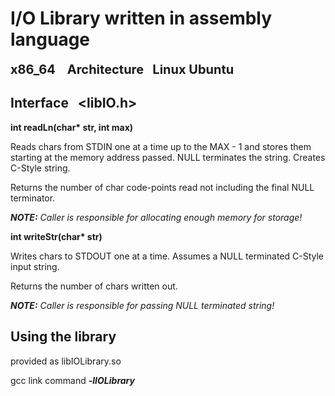 # I/O Library written in assembly language 
<span style="font-size:20px; font-weight: bold;">x86_64 &nbsp;&nbsp; Architecture &nbsp;&nbsp;Linux Ubuntu </span>

## Interface &nbsp;&nbsp;<libIO.h>

__int readLn(char* str, int max)__

Reads chars from STDIN one at a time up to the MAX - 1 and stores them starting at the memory address passed. NULL terminates the string. Creates C-Style string.

Returns the number of char code-points read not including the final NULL terminator.

*__NOTE:__* *Caller is responsible for allocating enough memory for storage!*

__int writeStr(char* str)__

Writes chars to STDOUT one at a time. Assumes a NULL terminated C-Style input string.

Returns the number of chars written out.

*__NOTE:__* *Caller is responsible for passing NULL terminated string!*

## Using the library

provided as libIOLibrary.so

gcc link command *__-lIOLibrary__* 